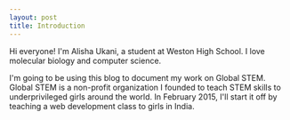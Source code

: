 ```yaml
---
layout: post
title: Introduction
---
```


Hi everyone! I'm Alisha Ukani, a student at Weston High School. I love molecular biology and computer science.

I'm going to be using this blog to document my work on Global STEM. Global STEM is a non-profit organization I founded to teach STEM skills to underprivileged girls around the world. In February 2015, I'll start it off by teaching a web development class to girls in India.